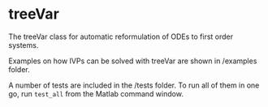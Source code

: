 # treeVar
The treeVar class for automatic reformulation of ODEs to first order systems.

Examples on how IVPs can be solved with treeVar are shown in /examples folder.

A number of tests are included in the /tests folder. To run all of them in one
go, run ```test_all``` from the Matlab command window.

